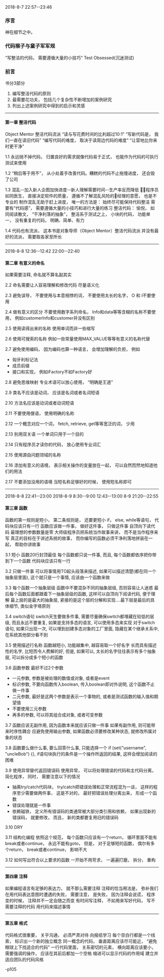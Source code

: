 2018-8-7 22:57--23:46
### 序言
神在细节之中。

### 代码猴子与童子军军规
“写整洁的代码， 需要遵循大量的小技巧”
Test Obsessed(沉迷测试)

### 前言
书分3部分
1. 编写整洁代码的原则
1. 最需要花功夫， 包括几个复杂性不断增加的案例研究
1. 列出上述案例研究中得到的启示和灵感

----------

#### 第一章 整洁代码
Object Mentor 整洁代码流派
“读与写花费时间的比利超过10:1”
“写新代码是， 我们一直在读旧代码”
“编写代码的难度， 取决于读周边代码的难度”
“让营地比你来时更干净”

1.1
永远抛不掉代码， 归置良好的需求就像代码易于正式， 也能作为代码的可执行测试来使用

1.2
“稍后等于用不”， 从小处着手改善代码。糟糕的代码不止拖慢进度， 还会毁了公司

1.3
混乱--加入新人企图加快进度--新人理解需要时间--生产率反而降低
程序员如同医生， 直接决定软件的质量， 遵循不了解混乱风险的经理的意愿， 也是不专业的
制作混乱无助于赶上进度， 唯一的方法是： 始终尽可能保持代码整洁
需要有“代码感”， 需要遵循大量的小技巧和进行大量的练习
整洁代码： 愉悦， 如同阅读散文， “干净利落的抽象”， 整洁系于测试之上， 小块的代码， 功能单一， 没有重复的代码， 明确、简单、有力

1.4
代码也有流派， 这本书是对象导师（Object Mentor）整洁代码流派
并没有最好的流派， 需要取各家至所长

----------


2018-8-8 12:36--12:42 22:00--22:40
#### 第二章 有意义的命名
如果需要注释, 命名就不算名副其实

2.2
命名需要让人容易理解和修改代码
尽量语义化

2.3
避免误导， 不要使用与本意相悖的词， 不要使用太长的名字， O 和 l不要使用

2.4
做有意义的区分
不要使用数字系列命名， Info和data等等含糊的名称不要使用， 例如customerInfo和customer并没有区别

2.5
使用读得出来的名称
使用单词而非一些缩写

2.6
使用可搜索的名称
例如一些常量使用MAX_VALUE等等有意义的名称代替

2.7
避免使用编码， 因为编码也算一种语言， 会增加理解的负担， 例如
- 匈牙利标记法
- 成员前缀
- 接口和实现， 例如iFactory不如Factory好

2.8
避免思维映射
专业术语可以放心使用， “明确是王道”

2.9
类名不应该是动词， 应该是名词或者名词短语

2.10
方法名应该是动词或者动词短语

2.11
不要使用俚语， 使用明确的名称

2.12
一个概念对应一个词， fetch, retrieve, get等等宽泛的词， 少用

2.13
别用双关语
一个单词只用于一个目的

2.14
只有程序员才读你的代码， 放心使用专业词汇

2.15
使用源自问题领域的名称

2.16
添加有意义的语境， 表示相关操作的变量放在一起， 可以自然而然地知道他们的用法

2.17
不要添加没用的语境
当短名称足够好的时候， 使用短名称即可

----------

2018-8-8 22:41--23:00 2018-8-9 8:30--9:00  12:43--13:00  8-9 21:20--22:55
#### 第三章 函数
函数的第一规则是短小， 第二条规则是， 还要更短小
if， else, while等语句， 代码块应该只有一行
函数应该做一件事， 做好这件事， 只做这件事
自顶向下读代码
最理想的参数数量是零
大师级程序员把系统当作故事来讲， 而不是当作程序来写
真正的目标在于讲述系统的故事， 而你编写的函数必须干净利落地拼装在一起， 帮助你讲故事

3.1
短小
函数20行封顶最佳
每个函数都只说一件事, 而且, 每个函数都依序把你带到下一个函数
代码块应该只有一行

3.2
只做一件事
可以将事情用TO起头段落来描述, 如果可以描述清楚(都在同一个抽象层里面), 这个就只是一个事情, 应该由一个函数来做

3.3
每个函数一个抽象层级
函数中不要混杂不同的抽象层级, 否则容易让人迷惑
最后每个函数后面都跟着下一抽象层级的函数, 这样可以自顶向下阅读代码, 便于理解
最上层的是最大的抽象层, 紧接的是这个层的分解和实现....最下层是最后的具体细节, 类似金字塔原则

3.4
switch语句
switch天生要做多件事, 需要尽量确保switch都埋藏在较低的层级, 而且永远不要重复, 如果是支持多态的语言, 可以使用多态来实现
对于switch语句, 如果只出现一次, 可以埋到创建多态对象的工厂里面, 隐藏在某个继承关系中, 在系统其他部分看不到

3.5
使用描述行名称
函数越短小, 功能越集中, 越容易取一个好名字
长而具有描述性的名字, 比短而令人费解的好, 但是, 如果可以, 太长的名字往往表示有多个抽象层, 可以拆分成多个短小的函数

3.6
函数参数
最好不过2个参数
- 一元参数, 参数是被处理的数值或对象, 或者是event
- 标识参数, 不要向函数传入boolean, 传入boolean即对外说明, 这个函数不止做一件事
- 二元参数, 最好是这两个参数是表示一个事物的, 或者是测试函数的输入值和期望值
- 不要使用三元参数
- 再多的参数, 可以将其组合成对象, 或者可变参数

3.7
函数应该无副作用, 因为函数本来就应该只做一件事
如果有副作用, 则可能带来时序性耦合
应避免使用输出参数, 如果函数必须要修改某种状态, 就修改所属对象的状态

3.8
函数要么做什么事, 要么回答什么事, 只能选择一个
if (set("username", "uncleBob") {}, if语句块执行的条件是一个操作所返回的结果, 这样会增加阅读的困难

3.9
使用异常替代返回错误码
使用异常， 可以将处理错误的代码和主代码分离， 简化程序，  同时， 需要注意以下的情况
- 抽离try/catch代码块， try/catch把错误处理和正常流程混为一谈， 这样的程序至少需要做两件事， 这是不对的， 最好把错误处理分离出来， 形成一个函数
- 错误处理就是一件事
- 依赖磁铁， 定义所有错误码的类通常被大部分类引用和依赖， 如果出现新的错误码， 就要修改， 而且， 新的类都要复用旧的错误码

3.10
DRY

3.11
结构化编程
依照这个规范， 每个函数只应该有一个return， 循环里面不能有break或者continue， 永远不能有goto， 但是， 对于足够短的函数， 偶尔有多个return， break或者continue， 影响不大

3.12
如何写出符合以上要求的函数
一开始不用苛求， 一遍遍打磨， 拆分， 重构

----------

#### 第四章 注释
如果编程语言有足够的表达力， 就不那么需要注释
注释的恰当用法是， 弥补我们在用代码表达意图时遭遇的失败， 需要注意， 是失败， 因为注释会说谎， 程序变的时候， 注释并不一定会随之而变
有时间写注释， 不如用来写好代码， 写不需要注释的代码
用代码来描述事情


----------


#### 第五章 格式
代码格式很重要， 关乎沟通， 必须严肃对待
向报纸学习
每个空白行都是一个线索， 标识出一个新的独立概念
同一概念的代码， 垂直距离应该尽可能近， “避免眼球上下找适合的代码”
一行代码里面， 关系密切的元素， 横向距离应该要小， 需要强调的操作， 应该在其前后都加一个空格
缩进可以显示代码的作用域
建立并适应团队的代码风格

-p105
